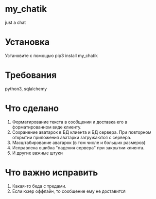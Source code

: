 # my_chatik
just a chat

Установка
=========
Установите с помощью pip3 install my_chatik

Требования
==========
python3, sqlalchemy

Что сделано
============
1. Форматирование текста в сообщении и доставка его в форматированном виде клиенту.
2. Сохранение аватарок в БД клиента и БД сервера. При повторном открытии приложения аватарки загружаются с сервера.
3. Масштабирование аватарок (в том числе и больших размеров)
4. Исправлена ошибка "падения сервера" при закрытии клиента.
5. И другие важные штуки

Что важно исправить
===================

1. Какая-то беда с тредами.
2. Если юзер оффлайн, то сообщение ему не доставится
